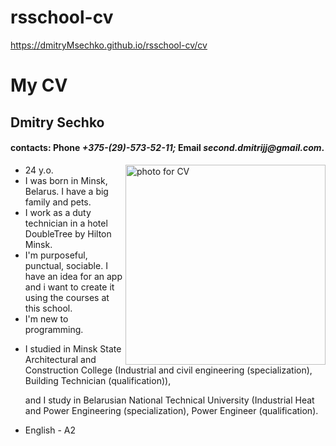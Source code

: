 # rsschool-cv
https://dmitryMsechko.github.io/rsschool-cv/cv

<!doctype html>
  <html>
    <index.html>
      <head>
      <meta http-equiv="x-ua-compatible" content="ie=edge">
      <h1><strong>My CV</strong></h1>
      <h2><strong>Dmitry Sechko</strong></h2>
      <h4>contacts: Phone <em>+375-(29)-573-52-11;</em> Email <em>second.dmitrijj@gmail.com</em>.</h4>
      <p><img src="/photoforrsschool.png" alt="photo for CV" width="320" height="320"align="right"></p>
    </head>
    <body>
      <ul>
        <li>24 y.o.</li>
        <li>I was born in Minsk, Belarus. I have a big family and pets.</li>
        <li>I work as a duty technician in a hotel DoubleTree by Hilton Minsk.</li>
        <li>I'm purposeful, punctual, sociable. I have an idea for an app and i want to create it using the courses at this school.</li>
        <li>I'm new to programming.</li>
        <li><p>I studied in Minsk State Architectural and Construction College (Industrial and civil engineering (specialization), Building Technician (qualification)),</p>
          <p>and I study in Belarusian National Technical University (Industrial Heat and Power Engineering (specialization), Power Engineer (qualification).</p></li>
        <li>English - A2</li>
      </ul>
    </body>
  </html>  
